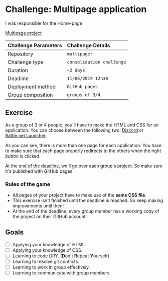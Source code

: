 # Challenge: Multipage application

I was responsible for the Home-page

[Multipage project](https://BenDuwe.github.io/learning-html-and-CSS/exercises/05.multi-pager/)


|Challenge Parameters  |Challenge Details              |
|:---------------------|:------------------------------|
|Repository            |`multipager`                   |
|Challenge type        |`consolidation challenge`      |
|Duration              |`~2 days`                      |
|Deadline              |`11/06/2019 12h30`             |
|Deployment method     |`GitHub pages`                 |
|Group composition     |`groups of 3/4`                |


## Exercise

As a group of 3 or 4 people, you'll have to make the HTML and CSS for an application. You can choose between the following two: [Discord](./assets/discord/) or [Battle.net Launcher](./assets/battlenet/). 

As you can see, there is more than one page for each application. You have to make sure that each page properly redirects to the others when the right *button* is clicked.

At the end of the deadline, we'll go over each group's project. So make sure it's published with GitHub pages.

### Rules of the game
* All pages of your project have to make use of the **same CSS file**.
* This exercise isn't finished until the deadline is reached. So keep making improvements until then!
* At the end of the deadline, every group member has a working copy of the project on their GitHub account.


## Goals

- [ ] Applying your knowledge of HTML.
- [ ] Applying your knowledge of CSS.
- [ ] Learning to code DRY. (**D**on't **R**epeat **Y**ourself)
- [ ] Learning to resolve git conflicts.
- [ ] Learning to work in group effectively.
- [ ] Learning to communicate with group members
